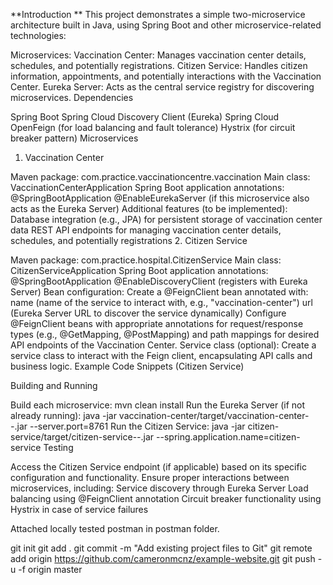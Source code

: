 **Introduction
**
This project demonstrates a simple two-microservice architecture built in Java, using Spring Boot and other microservice-related technologies:

Microservices:
Vaccination Center: Manages vaccination center details, schedules, and potentially registrations.
Citizen Service: Handles citizen information, appointments, and potentially interactions with the Vaccination Center.
Eureka Server: Acts as the central service registry for discovering microservices.
Dependencies

Spring Boot
Spring Cloud Discovery Client (Eureka)
Spring Cloud OpenFeign (for load balancing and fault tolerance)
Hystrix (for circuit breaker pattern)
Microservices

1. Vaccination Center

Maven package: com.practice.vaccinationcentre.vaccination
Main class: VaccinationCenterApplication
Spring Boot application annotations:
@SpringBootApplication
@EnableEurekaServer (if this microservice also acts as the Eureka Server)
Additional features (to be implemented):
Database integration (e.g., JPA) for persistent storage of vaccination center data
REST API endpoints for managing vaccination center details, schedules, and potentially registrations
2. Citizen Service

Maven package: com.practice.hospital.CitizenService
Main class: CitizenServiceApplication
Spring Boot application annotations:
@SpringBootApplication
@EnableDiscoveryClient (registers with Eureka Server)
Bean configuration:
Create a @FeignClient bean annotated with:
name (name of the service to interact with, e.g., "vaccination-center")
url (Eureka Server URL to discover the service dynamically)
Configure @FeignClient beans with appropriate annotations for request/response types (e.g., @GetMapping, @PostMapping) and path mappings for desired API endpoints of the Vaccination Center.
Service class (optional):
Create a service class to interact with the Feign client, encapsulating API calls and business logic.
Example Code Snippets (Citizen Service)

Building and Running

Build each microservice: mvn clean install
Run the Eureka Server (if not already running): java -jar vaccination-center/target/vaccination-center-*-*.jar --server.port=8761 
Run the Citizen Service: java -jar citizen-service/target/citizen-service-*-*.jar --spring.application.name=citizen-service
Testing

Access the Citizen Service endpoint (if applicable) based on its specific configuration and functionality.
Ensure proper interactions between microservices, including:
Service discovery through Eureka Server
Load balancing using @FeignClient annotation
Circuit breaker functionality using Hystrix in case of service failures

Attached locally tested postman in postman folder.





git init
git add .
git commit -m "Add existing project files to Git"
git remote add origin https://github.com/cameronmcnz/example-website.git
git push -u -f origin master
